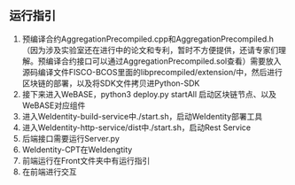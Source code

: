 ## 运行指引
1. 预编译合约AggregationPrecompiled.cpp和AggregationPrecompiled.h（因为涉及实验室还在进行中的论文和专利，暂时不方便提供，还请专家们理解。预编译合约接口可以通过AggregationPrecompiled.sol查看）需要放入源码编译文件FISCO-BCOS里面的libprecompiled/extension/中，然后进行区块链的部署，以及将SDK文件拷贝进Python-SDK
2. 接下来进入WeBASE，python3 deploy.py startAll 启动区块链节点、以及WeBASE对应组件
3. 进入WeIdentity-build-service中./start.sh，启动WeIdentity部署工具
4. 进入WeIdentity-http-service/dist中./start.sh，启动Rest Service
6. 后端接口需要运行Server.py
7. WeIdentity-CPT在WeIdengtity
8. 前端运行在Front文件夹中有运行指引
9. 在前端进行交互
